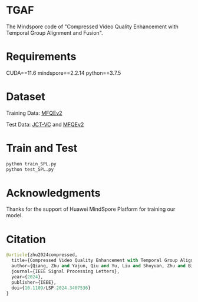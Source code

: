 # TGAF
The Mindspore code of "Compressed Video Quality Enhancement with Temporal Group Alignment and Fusion".

# Requirements
CUDA==11.6 mindspore==2.2.14 python==3.7.5

# Dataset 
Training Data: [MFQEv2](https://github.com/ryanxingql/mfqev2.0)

Test Data: [JCT-VC](https://ieeexplore.ieee.org/document/6317156) and [MFQEv2](https://github.com/ryanxingql/mfqev2.0)

# Train and Test
```python
python train_SPL.py
python test_SPL.py
```


# Acknowledgments
Thanks for the support of Huawei MindSpore Platform for training our model. 

# Citation
```python
@article{zhu2024compressed,
  title={Compressed Video Quality Enhancement with Temporal Group Alignment and Fusion},
  author={Qiang, Zhu and Yajun, Qiu and Yu, Liu and Shuyuan, Zhu and Bing, Zeng},
  journal={IEEE Signal Processing Letters},
  year={2024},
  publisher={IEEE},
  doi={10.1109/LSP.2024.3407536}
}
```
